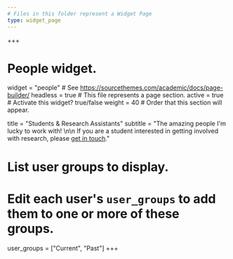 ```yaml
---
# Files in this folder represent a Widget Page
type: widget_page
---
```


+++
# People widget.
widget = "people"  # See https://sourcethemes.com/academic/docs/page-builder/
headless = true  # This file represents a page section.
active = true  # Activate this widget? true/false
weight = 40  # Order that this section will appear.

title = "Students & Research Assistants"
subtitle = "The amazing people I'm lucky to work with! \n\n If you are a student interested in getting involved with research, please [get in touch](mailto:shirleywang@g.harvard.edu)."

# List user groups to display.
#   Edit each user's `user_groups` to add them to one or more of these groups.
user_groups = ["Current",
               "Past"]
+++
